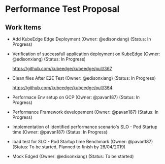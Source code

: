 # Performance Test Proposal

## Work Items
* Add KubeEdge Edge Deployment (Owner: @edisonxiang) (Status: In Progress)
* Verification of successfull application deployment on KubeEdge (Owner: @edisonxiang) (Status: In Progress)

  https://github.com/kubeedge/kubeedge/pull/367
* Clean files After E2E Test (Owner: @edisonxiang) (Status: In Progress)

  https://github.com/kubeedge/kubeedge/pull/364
* Performace Env setup on GCP  (Owner: @pavan187) (Status: In Progress)
* Performance Framework developement (Owner: @pavan187) (Status: In Progress)
* Implementation of identified performance scenario's SLO - Pod Startup time (Owner: @pavan187) (Status: In Progress)
* load test for SLO - Pod Startup time Benchmark (Owner: @pavan187) (Status: To be started, Planned to finish by 26/04/2019)
* Mock Edged (Owner: @edisonxiang) (Status: To be started)
